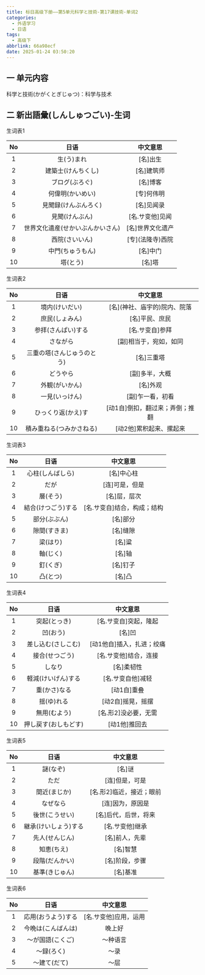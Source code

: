 ```yaml
---
title: 标日高级下册——第5单元科学と技術-第17课技術-单词2
categories:
  - 外语学习
  - 日语
tags:
  - 高级下
abbrlink: 66a98ecf
date: 2025-01-24 03:50:20
---
```

## 一 单元内容

科学と技術(かがくとぎじゅつ)：科学与技术

<!--more-->

## 二 新出語彙(しんしゅつごい)-生词

生词表1

|  No  |               日语               |     中文意思      |
| :--: | :------------------------------: | :---------------: |
|  1   |            生(う)まれ            |     [名]出生      |
|  2   |        建築士(けんちくし)        |    [名]建筑师     |
|  3   |          ブログ(ぶろぐ)          |     [名]博客      |
|  4   |         何偉明(かいめい)         |    [专]何伟明     |
|  5   |       見聞録(けんぶんろく)       |    [名]见闻录     |
|  6   |          見聞(けんぶん)          |  [名.サ变他]见闻  |
|  7   | 世界文化遺産(せかいぶんかいさん) | [名]世界文化遗产  |
|  8   |          西院(さいいん)          | [专]\(法隆寺)西院 |
|  9   |         中門(ちゅうもん)         |     [名]中门      |
|  10  |             塔(とう)             |      [名]塔       |

生词表2

|  No  |            日语            |            中文意思             |
| :--: | :------------------------: | :-----------------------------: |
|  1   |       境内(けいだい)       |  [名]\(神社、庙宇的)院内、院落  |
|  2   |       庶民(しょみん)       |         [名]平民、庶民          |
|  3   |     参拝(さんぱい)する     |         [名.サ变自]参拜         |
|  4   |          さながら          |     [副]相当于，宛如，如同      |
|  5   | 三重の塔(さんじゅうのとう) |           [名]三重塔            |
|  6   |          どうやら          |         [副]多半，大概          |
|  7   |       外観(がいかん)       |            [名]外观             |
|  8   |       一見(いっけん)       |        [副]乍一看，初看         |
|  9   |     ひっくり返(かえ)す     | [动1自]倒扣，翻过来；弄倒；推翻 |
|  10  |  積み重ねる(つみかさねる)  |     [动2他]累积起来、摞起来     |

生词表3

|  No  |        日语        |          中文意思           |
| :--: | :----------------: | :-------------------------: |
|  1   |  心柱(しんばしら)  |         [名]中心柱          |
|  2   |        だが        |       [连]可是，但是        |
|  3   |      層(そう)      |        [名]层，层次         |
|  4   | 結合(けつごう)する | [名.サ变自]结合，构成；结构 |
|  5   |    部分(ぶぶん)    |          [名]部分           |
|  6   |    隙間(すきま)    |          [名]缝隙           |
|  7   |      梁(はり)      |           [名]粱            |
|  8   |      軸(じく)      |           [名]轴            |
|  9   |      釘(くぎ)      |          [名]钉子           |
|  10  |      凸(とつ)      |           [名]凸            |

生词表4

|  No  |         日语         |         中文意思          |
| :--: | :------------------: | :-----------------------: |
|  1   |     突起(とっき)     |   [名.サ变自]突起，隆起   |
|  2   |       凹(おう)       |          [名]凹           |
|  3   |  差し込む(さしこむ)  | [动1他自]插入，扎进；绞痛 |
|  4   |    接合(せつごう)    |   [名.サ变他]结合，连接   |
|  5   |        しなり        |        [名]柔韧性         |
|  6   |  軽減(けいげん)する  |     [名.サ变自他]减轻     |
|  7   |     重(かさ)なる     |        [动1自]重叠        |
|  8   |      揺(ゆ)れる      |     [动2自]摇晃，摇摆     |
|  9   |     無用(むよう)     |   [名.形2]没必要，无需    |
|  10  | 押し戻す(おしもどす) |       [动1他]推回去       |

生词表5

|  No  |         日语         |         中文意思         |
| :--: | :------------------: | :----------------------: |
|  1   |       謎(なぞ)       |          [名]谜          |
|  2   |         ただ         |      [连]但是，可是      |
|  3   |     間近(まじか)     | [名.形2]临近，接近；眼前 |
|  4   |       なぜなら       |     [连]因为，原因是     |
|  5   |    後世(こうせい)    |   [名]后代，后世，将来   |
|  6   | 継承(けいしょう)する |     [名.サ变他]继承      |
|  7   |    先人(せんじん)    |      [名]前人，先辈      |
|  8   |      知恵(ちえ)      |         [名]智慧         |
|  9   |    段階(だんかい)    |      [名]阶段，步骤      |
|  10  |    基準(きじゅん)    |         [名]基准         |

生词表6

|  No  |        日语        |       中文意思        |
| :--: | :----------------: | :-------------------: |
|  1   | 応用(おうよう)する | [名.サ变他]应用，运用 |
|  2   | 今晩は(こんばんは) |        晚上好         |
|  3   |  〜が国語(こくご)  |       〜种语言        |
|  4   |     〜録(ろく)     |         〜录          |
|  5   |    〜建て(だて)    |         〜层          |

